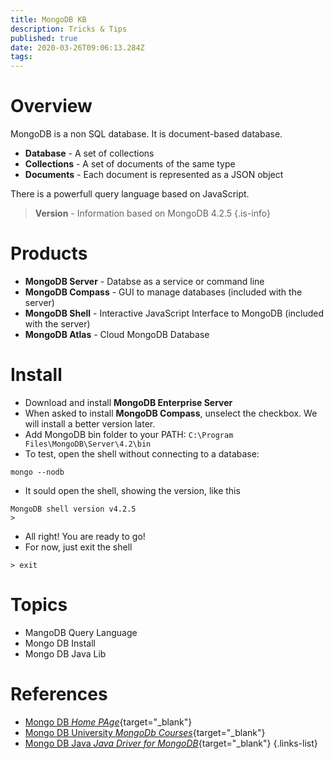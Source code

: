 ```yaml
---
title: MongoDB KB
description: Tricks & Tips
published: true
date: 2020-03-26T09:06:13.284Z
tags: 
---
```


# Overview
MongoDB is a non SQL database. It is document-based database.

- **Database** - A set of collections
- **Collections** - A set of documents of the same type
- **Documents** - Each document is represented as a JSON object

There is a powerfull query language based on JavaScript.

> **Version** - Information based on MongoDB 4.2.5
{.is-info}

# Products
- **MongoDB Server** - Databse as a service or command line
- **MongoDB Compass** - GUI to manage databases (included with the server)
- **MongoDB Shell** - Interactive JavaScript Interface to MongoDB (included with the server)
- **MongoDB Atlas** - Cloud MongoDB Database

# Install
- Download and install **MongoDB Enterprise Server**
- When asked to install **MongoDB Compass**, unselect the checkbox. We will install a better version  later.
- Add MongoDB bin folder to your PATH: `C:\Program Files\MongoDB\Server\4.2\bin`
- To test, open the shell without connecting to a database:
```
mongo --nodb
```
- It sould open the shell, showing the version, like this
```
MongoDB shell version v4.2.5
>
```
- All right! You are ready to go!
- For now, just exit the shell
```
> exit
```


# Topics
- MangoDB Query Language
- Mongo DB Install
- Mongo DB Java Lib

# References
- [Mongo DB *Home PAge*](https://www.mongodb.com){target="_blank"}
- [Mongo DB University *MongoDb Courses*](https://university.mongodb.com/){target="_blank"}
- [Mongo DB Java *Java Driver for MongoDB*](https://docs.mongodb.com/ecosystem/drivers/java){target="_blank"}
{.links-list}